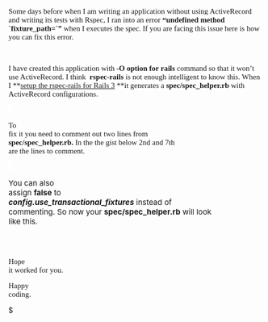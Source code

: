 <span style="font-family: Consolas;"><span style="font-size: 15px;">Some days before when I am writing an application without using ActiveRecord and writing its tests with Rspec, I ran into an error </span></span><span style="background-color: white; font-size: 15px;"><span style="font-family: Consolas;">**“undefined method \`fixture\_path=\`”** when I executes the spec. If you are facing this issue here is how you can fix this error.</span></span>

<span style="background-color: white; font-size: 15px;"><span style="font-family: Consolas;">  
</span></span>

<span style="background-color: white;"><span style="font-family: Consolas;"><span style="font-size: 15px;">I have created this application with **-O option for rails** command so that it won’t use ActiveRecord. I think  **rspec-rails** is not enough intelligent to know this. When I **[setup the rspec-rails for Rails 3](http://blog.revathskumar.com/2012/07/set-up-rspec-for-rails-app.html) **it generates a **spec/spec\_helper.rb** with ActiveRecord configurations.</span></span></span>

<span style="background-color: white; font-family: Consolas; font-size: 15px; white-space: pre-wrap;">  
</span>

<span style="background-color: white; font-family: Consolas; font-size: 15px; white-space: pre-wrap;">To fix it you need to comment out two lines from **spec/spec\_helper.rb.** In the the gist below 2nd and 7th are the lines to comment.</span>

<span style="background-color: white; font-family: Consolas; font-size: 15px; white-space: pre-wrap;">  
</span>

<span style="font-size: 15px; white-space: pre-wrap;">You can also assign **false** to ***config.use\_transactional\_fixtures*** instead of commenting. So now your **spec/spec\_helper.rb** will look like this.</span>

<span style="font-family: Consolas;"><span style="font-size: 15px; white-space: pre-wrap;">  
</span></span>

<span style="background-color: white; font-family: Consolas; font-size: 15px; white-space: pre-wrap;">Hope it worked for you.</span>

<span style="background-color: white; font-family: Consolas; font-size: 15px; white-space: pre-wrap;">Happy coding.</span>

$

